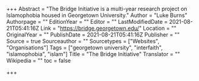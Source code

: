 +++
Abstract = "The Bridge Initiative is a multi-year research project on Islamophobia housed in Georgetown University."
Author = "Luke Burns"
Authorpage = ""
EditionYear = ""
Editor = ""
LastModifiedDate = 2021-08-21T05:41:16Z
Link = "https://bridge.georgetown.edu/"
Location = ""
OriginalYear = ""
PublishDate = 2021-08-21T05:41:16Z
Publisher = ""
Source = true
Sourceauthor = ""
Sourcetypes = ["Websites", "Organisations"]
Tags = ["georgetown university", "interfaith", "islamophobia", "islam"]
Title = "The Bridge Initiative"
Translator = ""
Wikipedia = ""
toc = false

+++
